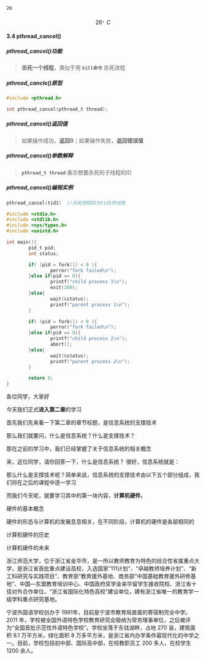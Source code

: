 ```latex
26
```

$$
26^。C
$$



#### 3.4 pthread_cancel()

##### pthread_cancel()功能

>  **杀死一个线程**，类似于用 **`kill命令`** 杀死进程

##### pthread_cancle()原型

```C
#include <pthread.h>

int pthread_cancel(pthread_t thread);
```

##### pthread_cancel()返回值

> 如果操作成功，**返回0**；如果操作失败，**返回错误值**

##### pthread_cancel()参数解释

>  **`pthread_t thread`**  表示想要杀死的子线程的ID

##### pthread_cancel()编程实例

```C
pthread_cancel(tid1)  //杀死线程ID为tid1的线程
```





```c
#include <stdio.h>
#include <stdlib.h>
#include <sys/types.h>
#include <unistd.h>

int main(){
        pid_t pid;
        int status;

        if( (pid = fork()) < 0 ){
                perror("fork failed\n");
        }else if(pid == 0){
                printf("child process 1\n");
                exit(100);
        }else{
                wait(&status);
                printf("parent process 1\n");
        }

        if( (pid = fork()) < 0 ){
                perror("fork failed\n");
        }else if(pid == 0){
                printf("child process 2\n");
                abort();
        }else{
                wait(&status);
                printf("parent process 2\n");
        }

        return 0;
}
```



各位同学，大家好



今天我们正式**进入第二章**的学习



首先我们先来看一下第二章的章节标题，是信息系统的支撑技术



那么我们就要问，什么是信息系统？什么是支撑技术？



那在之前的学习中，我们已经掌握了关于信息系统的相关概念



来，这位同学，请你回答一下，什么是信息系统？ 很好，信息系统就是：



那么什么是支撑技术呢？简单来说，信息系统的支撑技术由以下五个部分组成，我们将在之后的课程中逐一学习



而我们今天呢，就要学习其中的第一块内容，**计算机硬件**。



硬件的基本概念



硬件的形态与计算机的发展息息相关，在不同阶段，计算机的硬件是各部相同的



计算机硬件的历史



计算机硬件的未来 



浙江师范大学，位于浙江省金华市，是一所以教师教育为特色的综合性省属重点大学，是浙江省首批重点建设高校，入选国家“111计划”、“卓越教师培养计划”、“新工科研究与实践项目”、教育部“教育援外基地、商务部“中国基础教育援外研修基地”、中国—东盟教育培训中心、中国政府奖学金来华留学生接收院校、浙江省十佳对外合作单位、“浙江省国际化特色高校”建设单位，建有浙江省唯一的教育学一级学科重点研究基地。



宁波外国语学校创办于 1991年，目前是宁波市教育局直属的寄宿制完全中学。2011 年，学校被全国外语特色学校教育研究会吸纳为常务理事单位，之后被评为“全国首批示范性外语特色学校”。学校坐落于东钱湖畔，占地 270 亩，建筑面积 8.1 万平方米，绿化面积 8 万多平方米，是浙江省内办学条件最现代化的中学之一。目前，学校包括初中部、国际高中部，在校教职员工 200 多人，在校学生 1200 余人。

